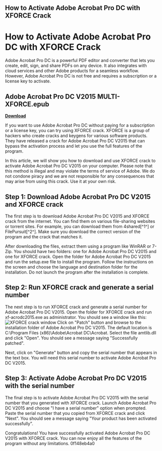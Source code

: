 ## How to Activate Adobe Acrobat Pro DC with XFORCE Crack

 


 
# How to Activate Adobe Acrobat Pro DC with XFORCE Crack
 
Adobe Acrobat Pro DC is a powerful PDF editor and converter that lets you create, edit, sign, and share PDFs on any device. It also integrates with cloud services and other Adobe products for a seamless workflow. However, Adobe Acrobat Pro DC is not free and requires a subscription or a license key to activate.
 
## Adobe Acrobat Pro DC V2015 MULTI-XFORCE.epub


[**Download**](https://www.google.com/url?q=https%3A%2F%2Furlca.com%2F2tKhBi&sa=D&sntz=1&usg=AOvVaw1BLS6IjmBvkjmloe4D3rr_)

 
If you want to use Adobe Acrobat Pro DC without paying for a subscription or a license key, you can try using XFORCE crack. XFORCE is a group of hackers who create cracks and keygens for various software products. They have released a crack for Adobe Acrobat Pro DC V2015 that can bypass the activation process and let you use the full features of the program.
 
In this article, we will show you how to download and use XFORCE crack to activate Adobe Acrobat Pro DC V2015 on your computer. Please note that this method is illegal and may violate the terms of service of Adobe. We do not condone piracy and we are not responsible for any consequences that may arise from using this crack. Use it at your own risk.
 
## Step 1: Download Adobe Acrobat Pro DC V2015 and XFORCE crack
 
The first step is to download Adobe Acrobat Pro DC V2015 and XFORCE crack from the internet. You can find them on various file-sharing websites or torrent sites. For example, you can download them from 4shared[^1^] or FilePursuit[^2^]. Make sure you download the correct version of the program and the crack that matches it.
 
After downloading the files, extract them using a program like WinRAR or 7-Zip. You should have two folders: one for Adobe Acrobat Pro DC V2015 and one for XFORCE crack. Open the folder for Adobe Acrobat Pro DC V2015 and run the setup.exe file to install the program. Follow the instructions on the screen and choose the language and destination folder for the installation. Do not launch the program after the installation is complete.
 
## Step 2: Run XFORCE crack and generate a serial number
 
The next step is to run XFORCE crack and generate a serial number for Adobe Acrobat Pro DC V2015. Open the folder for XFORCE crack and run xf-acrodc2015.exe as administrator. You should see a window like this:
 ![XFORCE crack window](https://i.imgur.com/6QjyfZl.png) 
Click on "Patch" button and browse to the installation folder of Adobe Acrobat Pro DC V2015. The default location is C:\Program Files (x86)\Adobe\Acrobat DC\Acrobat\. Select the file amtlib.dll and click "Open". You should see a message saying "Successfully patched".
 
Next, click on "Generate" button and copy the serial number that appears in the text box. You will need this serial number to activate Adobe Acrobat Pro DC V2015.
 
## Step 3: Activate Adobe Acrobat Pro DC V2015 with the serial number
 
The final step is to activate Adobe Acrobat Pro DC V2015 with the serial number that you generated with XFORCE crack. Launch Adobe Acrobat Pro DC V2015 and choose "I have a serial number" option when prompted. Paste the serial number that you copied from XFORCE crack and click "Next". You should see a message saying "Your product has been activated successfully".
 
Congratulations! You have successfully activated Adobe Acrobat Pro DC V2015 with XFORCE crack. You can now enjoy all the features of the program without any limitations.
 0f148eb4a0

